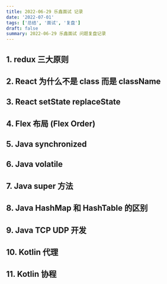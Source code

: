 ```yaml
---
title: 2022-06-29 乐鑫面试 记录
date: '2022-07-01'
tags: ['总结', '面试', '复盘']
draft: false
summary: 2022-06-29 乐鑫面试 问题复盘记录
---
```


## 1. redux 三大原则

## 2. React 为什么不是 class 而是 className

## 3. React setState replaceState

## 4. Flex 布局 (Flex Order)

## 5. Java synchronized

## 6. Java volatile

## 7. Java super 方法

## 8. Java HashMap 和 HashTable 的区别

## 9. Java TCP UDP 开发

## 10. Kotlin 代理

## 11. Kotlin 协程
